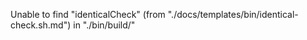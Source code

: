 Unable to find "identicalCheck" (from "./docs/templates/bin/identical-check.sh.md") in "./bin/build/"
